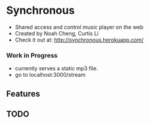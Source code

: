 # Synchronous
* Shared access and control music player on the web
* Created by Noah Cheng, Curtis Li
* Check it out at: http://synchronous.herokuapp.com/

### Work in Progress
* currently serves a static mp3 file.
* go to localhost:3000/stream

## Features

## TODO
